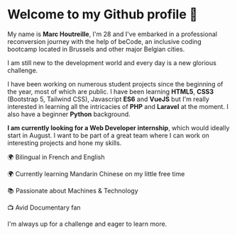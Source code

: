 
# Welcome to my Github profile 💾

My name is **Marc Houtreille**, I'm 28 and I've embarked in a professional reconversion journey with the help of beCode, an inclusive coding bootcamp located in Brussels and other major Belgian cities.

I am still new to the development world and every day is a new glorious challenge.

I have been working on numerous student projects since the beginning of the year, most of which are public. I have been learning **HTML5**, **CSS3** (Bootstrap 5, Tailwind CSS), Javascript **ES6** and **VueJS** but I'm really interested in learning all the intricacies of **PHP** and **Laravel** at the moment. I also have a beginner **Python** background.

**I am currently looking for a Web Developer internship**, which would ideally start in August. I want to be part of a great team where I can work on interesting projects and hone my skills.



🌍 Bilingual in French and English

🌍 Currently learning Mandarin Chinese on my little free time

📚 Passionate about Machines & Technology

📺 Avid Documentary fan


I'm always up for a challenge and eager to learn more.
